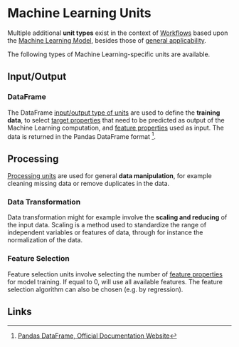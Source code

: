 # Machine Learning Units

Multiple additional **unit types** exist in the context of [Workflows](../../workflows/overview.md) based upon the [Machine Learning Model](overview.md), besides those of [general applicability](../../workflows/components/units.md).

The following types of Machine Learning-specific units are available.

## Input/Output

### DataFrame

The DataFrame [input/output type of units](../../workflows/components/units.md#i/o) are used to define the **training data**, to select [target properties](../../properties/classification/machine-learning.md) that need to be predicted as output of the Machine Learning computation, and [feature properties](../../properties/classification/machine-learning.md) used as input. The data is returned in the Pandas DataFrame format [^1].

## Processing

[Processing units](../../workflows/components/units.md#processing) are used for general **data manipulation**, for example cleaning missing data or remove duplicates in the data.
 
### Data Transformation

Data transformation might for example involve the **scaling and reducing** of the input data. Scaling is a method used to standardize the range of independent variables or features of data, through for instance the normalization of the data.
 
### Feature Selection

Feature selection units involve selecting the number of [feature properties](../../properties/classification/machine-learning.md) for model training. If equal to 0, will use all available features. The feature selection algorithm can also be chosen (e.g. by regression).

## Links

[^1]: [Pandas DataFrame, Official Documentation Website](https://pandas.pydata.org/pandas-docs/stable/dsintro.html#dataframe)